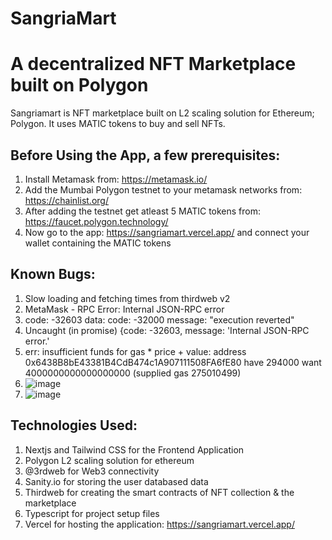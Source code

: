 # SangriaMart

# A decentralized NFT Marketplace built on Polygon

Sangriamart is NFT marketplace built on L2 scaling solution for Ethereum; Polygon. It uses MATIC tokens to buy and sell NFTs.

## Before Using the App, a few prerequisites:
1. Install Metamask from: https://metamask.io/
2. Add the Mumbai Polygon testnet to your metamask networks from: https://chainlist.org/ 
3. After adding the testnet get atleast 5 MATIC tokens from: https://faucet.polygon.technology/
4. Now go to the app: https://sangriamart.vercel.app/ and connect your wallet containing the MATIC tokens

## Known Bugs:

1. Slow loading and fetching times from thirdweb v2
2. MetaMask - RPC Error: Internal JSON-RPC error
3. code: -32603 data: code: -32000 message: "execution reverted"
4. Uncaught (in promise) {code: -32603, message: 'Internal JSON-RPC error.'
5. err: insufficient funds for gas * price + value: address 0x6438B8bE43381B4CdB474c1A907111508FA6fE80 have 294000 want 4000000000000000000 (supplied gas 275010499)
6. ![image](https://user-images.githubusercontent.com/78269625/159857887-70cc4cf4-d9bc-48f3-9233-ec0eb4bff40c.png)
7. ![image](https://user-images.githubusercontent.com/78269625/159857469-c8a6bc72-d0bf-4e37-a109-84db4a325218.png)


## Technologies Used:

1. Nextjs and Tailwind CSS for the Frontend Application
2. Polygon L2 scaling solution for ethereum
3. @3rdweb for Web3 connectivity
4. Sanity.io for storing the user databased data
5. Thirdweb for creating the smart contracts of NFT collection & the marketplace
6. Typescript for project setup files
7. Vercel for hosting the application: https://sangriamart.vercel.app/
